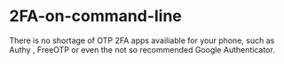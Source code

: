 # 2FA-on-command-line
There is no shortage of OTP 2FA apps availiable for your phone, such as Authy , FreeOTP or even the not so recommended Google Authenticator. 
